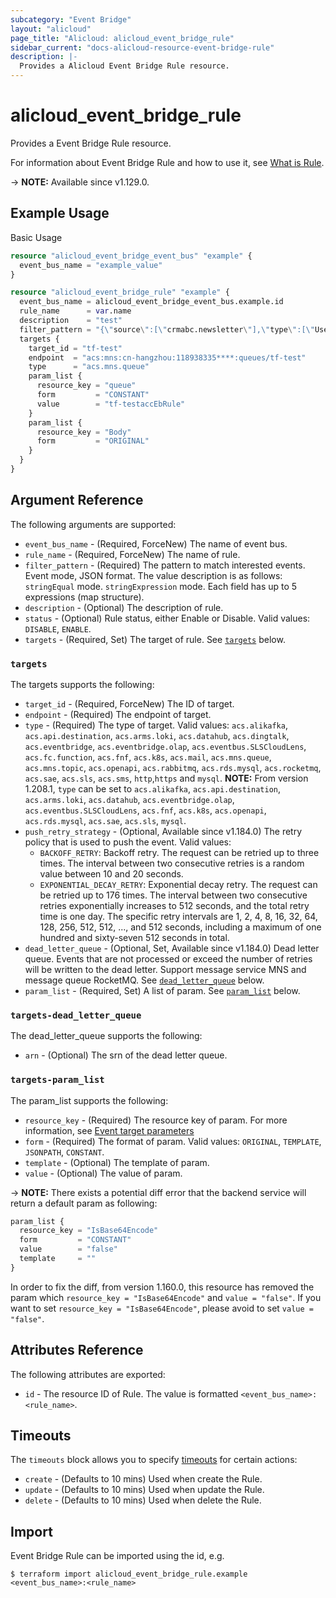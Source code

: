 ```yaml
---
subcategory: "Event Bridge"
layout: "alicloud"
page_title: "Alicloud: alicloud_event_bridge_rule"
sidebar_current: "docs-alicloud-resource-event-bridge-rule"
description: |-
  Provides a Alicloud Event Bridge Rule resource.
---
```


# alicloud_event_bridge_rule

Provides a Event Bridge Rule resource.

For information about Event Bridge Rule and how to use it, see [What is Rule](https://www.alibabacloud.com/help/en/eventbridge/latest/createrule-6).

-> **NOTE:** Available since v1.129.0.

## Example Usage

Basic Usage

```terraform
resource "alicloud_event_bridge_event_bus" "example" {
  event_bus_name = "example_value"
}

resource "alicloud_event_bridge_rule" "example" {
  event_bus_name = alicloud_event_bridge_event_bus.example.id
  rule_name      = var.name
  description    = "test"
  filter_pattern = "{\"source\":[\"crmabc.newsletter\"],\"type\":[\"UserSignUp\", \"UserLogin\"]}"
  targets {
    target_id = "tf-test"
    endpoint  = "acs:mns:cn-hangzhou:118938335****:queues/tf-test"
    type      = "acs.mns.queue"
    param_list {
      resource_key = "queue"
      form         = "CONSTANT"
      value        = "tf-testaccEbRule"
    }
    param_list {
      resource_key = "Body"
      form         = "ORIGINAL"
    }
  }
}
```

## Argument Reference

The following arguments are supported:

* `event_bus_name` - (Required, ForceNew) The name of event bus.
* `rule_name` - (Required, ForceNew) The name of rule.
* `filter_pattern` - (Required) The pattern to match interested events. Event mode, JSON format. The value description is as follows: `stringEqual` mode. `stringExpression` mode. Each field has up to 5 expressions (map structure).
* `description` - (Optional) The description of rule.
* `status` - (Optional) Rule status, either Enable or Disable. Valid values: `DISABLE`, `ENABLE`.
* `targets` - (Required, Set) The target of rule. See [`targets`](#targets) below.

### `targets`

The targets supports the following:

* `target_id` - (Required, ForceNew) The ID of target.
* `endpoint` - (Required) The endpoint of target.
* `type` - (Required) The type of target. Valid values: `acs.alikafka`, `acs.api.destination`, `acs.arms.loki`, `acs.datahub`, `acs.dingtalk`, `acs.eventbridge`, `acs.eventbridge.olap`, `acs.eventbus.SLSCloudLens`, `acs.fc.function`, `acs.fnf`, `acs.k8s`, `acs.mail`, `acs.mns.queue`, `acs.mns.topic`, `acs.openapi`, `acs.rabbitmq`, `acs.rds.mysql`, `acs.rocketmq`, `acs.sae`, `acs.sls`, `acs.sms`, `http`,`https` and `mysql`.
**NOTE:** From version 1.208.1, `type` can be set to `acs.alikafka`, `acs.api.destination`, `acs.arms.loki`, `acs.datahub`, `acs.eventbridge.olap`, `acs.eventbus.SLSCloudLens`, `acs.fnf`, `acs.k8s`, `acs.openapi`, `acs.rds.mysql`, `acs.sae`, `acs.sls`, `mysql`.
* `push_retry_strategy` - (Optional, Available since v1.184.0) The retry policy that is used to push the event. Valid values:
  - `BACKOFF_RETRY`: Backoff retry. The request can be retried up to three times. The interval between two consecutive retries is a random value between 10 and 20 seconds.
  - `EXPONENTIAL_DECAY_RETRY`: Exponential decay retry. The request can be retried up to 176 times. The interval between two consecutive retries exponentially increases to 512 seconds, and the total retry time is one day. The specific retry intervals are 1, 2, 4, 8, 16, 32, 64, 128, 256, 512, 512, ..., and 512 seconds, including a maximum of one hundred and sixty-seven 512 seconds in total.
* `dead_letter_queue` - (Optional, Set, Available since v1.184.0) Dead letter queue. Events that are not processed or exceed the number of retries will be written to the dead letter. Support message service MNS and message queue RocketMQ. See [`dead_letter_queue`](#targets-dead_letter_queue) below.
* `param_list` - (Required, Set) A list of param. See [`param_list`](#targets-param_list) below.

### `targets-dead_letter_queue`

The dead_letter_queue supports the following:

* `arn` - (Optional) The srn of the dead letter queue.

### `targets-param_list`

The param_list supports the following:

* `resource_key` - (Required) The resource key of param.  For more information, see [Event target parameters](https://www.alibabacloud.com/help/en/eventbridge/latest/event-target-parameters)
* `form` - (Required) The format of param. Valid values: `ORIGINAL`, `TEMPLATE`, `JSONPATH`, `CONSTANT`.
* `template` - (Optional) The template of param.
* `value` - (Optional) The value of param.

-> **NOTE:** There exists a potential diff error that the backend service will return a default param as following:

```terraform
param_list {
  resource_key = "IsBase64Encode"
  form         = "CONSTANT"
  value        = "false"
  template     = ""
}
```

In order to fix the diff, from version 1.160.0, 
this resource has removed the param which `resource_key = "IsBase64Encode"` and `value = "false"`.
If you want to set `resource_key = "IsBase64Encode"`, please avoid to set `value = "false"`.

## Attributes Reference

The following attributes are exported:

* `id` - The resource ID of Rule. The value is formatted `<event_bus_name>:<rule_name>`.

## Timeouts

The `timeouts` block allows you to specify [timeouts](https://www.terraform.io/docs/configuration-0-11/resources.html#timeouts) for certain actions:

* `create` - (Defaults to 10 mins) Used when create the Rule.
* `update` - (Defaults to 10 mins) Used when update the Rule.
* `delete` - (Defaults to 10 mins) Used when delete the Rule.

## Import

Event Bridge Rule can be imported using the id, e.g.

```shell
$ terraform import alicloud_event_bridge_rule.example <event_bus_name>:<rule_name>
```
